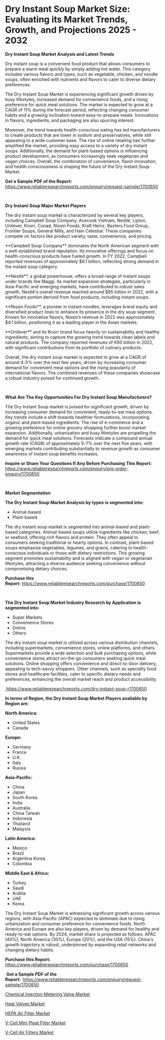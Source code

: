 <p><h1>Dry Instant Soup Market Size: Evaluating its Market Trends, Growth, and Projections 2025 - 2032</h1></p><p><strong>Dry Instant Soup Market Analysis and Latest Trends</strong></p>
<p><p>Dry instant soup is a convenient food product that allows consumers to prepare a warm meal quickly by simply adding hot water. This category includes various flavors and types, such as vegetable, chicken, and noodle soups, often enriched with nutrients and flavors to cater to diverse dietary preferences.</p><p>The Dry Instant Soup Market is experiencing significant growth driven by busy lifestyles, increased demand for convenience foods, and a rising preference for quick meal solutions. The market is expected to grow at a CAGR of 11% during the forecast period, reflecting changing consumer habits and a growing inclination toward easy-to-prepare meals. Innovations in flavors, ingredients, and packaging are also spurring interest. </p><p>Moreover, the trend towards health-conscious eating has led manufacturers to create products that are lower in sodium and preservatives, while still appealing to a wide customer base. The rise of online retailing has further amplified the market, providing easy access to a variety of dry instant soups. Additionally, the demand for plant-based options is influencing product development, as consumers increasingly seek vegetarian and vegan choices. Overall, the combination of convenience, flavor innovation, and health consciousness is shaping the future of the Dry Instant Soup Market.</p></p>
<p><strong>Get a Sample PDF of the Report:&nbsp;</strong> <a href="https://www.reliableresearchreports.com/enquiry/request-sample/1700650?utm_campaign=12&utm_medium=2&utm_source=Github&utm_content=ia&utm_term=27032025&utm_id=dry-instant-soup">https://www.reliableresearchreports.com/enquiry/request-sample/1700650</a></p>
<p>&nbsp;</p>
<p><strong>Dry Instant Soup Major Market Players</strong></p>
<p><p>The dry instant soup market is characterized by several key players, including Campbell Soup Company, Acecook Vietnam, Nestlé, Lipton, Unilever, Knorr, Conad, Nissin Foods, Kraft Heinz, Baxters Food Group, Frontier Soups, General Mills, and Hain Celestial. These companies compete on factors like product variety, taste, convenience, and pricing.</p><p>**Campbell Soup Company** dominates the North American segment with a well-established brand reputation. Its innovative offerings and focus on health-conscious products have fueled growth. In FY 2022, Campbell reported revenues of approximately $8.1 billion, reflecting strong demand in the instant soup category.</p><p>**Nestlé**, a global powerhouse, offers a broad range of instant soups under brands like Maggi. Its market expansion strategies, particularly in Asia-Pacific and emerging markets, have contributed to robust sales growth. Nestlé's overall revenue reached around $95 billion in 2022, with a significant portion derived from food products, including instant soups.</p><p>**Nissin Foods**, a pioneer in instant noodles, leverages brand equity and diversified product lines to enhance its presence in the dry soup segment. Known for innovative flavors, Nissin’s revenue in 2022 was approximately $4.1 billion, positioning it as a leading player in the Asian markets.</p><p>**Unilever** and its Knorr brand focus heavily on sustainability and healthy ingredients, aiming to capture the growing trend towards clean labels and natural products. The company reported revenues of €60 billion in 2022, with significant contributions from its portfolio of culinary products.</p><p>Overall, the dry instant soup market is expected to grow at a CAGR of around 4-5% over the next few years, driven by increasing consumer demand for convenient meal options and the rising popularity of international flavors. The combined revenues of these companies showcase a robust industry poised for continued growth.</p></p>
<p>&nbsp;</p>
<p><strong>What Are The Key Opportunities For Dry Instant Soup Manufacturers?</strong></p>
<p><p>The Dry Instant Soup market is poised for significant growth, driven by increasing consumer demand for convenient, ready-to-eat meal options. Key trends include a shift towards healthier formulations, incorporating organic and plant-based ingredients. The rise of e-commerce and a growing preference for online grocery shopping further boost market expansion. Additionally, urbanization and busy lifestyles are propelling the demand for quick meal solutions. Forecasts indicate a compound annual growth rate (CAGR) of approximately 5-7% over the next five years, with emerging markets contributing substantially to revenue growth as consumer awareness of instant soup benefits increases.</p></p>
<p><strong>Inquire or Share Your Questions If Any Before Purchasing This Report:</strong> <a href="https://www.reliableresearchreports.com/enquiry/pre-order-enquiry/1700650?utm_campaign=12&utm_medium=2&utm_source=Github&utm_content=ia&utm_term=27032025&utm_id=dry-instant-soup">https://www.reliableresearchreports.com/enquiry/pre-order-enquiry/1700650</a></p>
<p>&nbsp;</p>
<p><strong>Market Segmentation</strong></p>
<p><strong>The Dry Instant Soup Market Analysis by types is segmented into:</strong></p>
<p><ul><li>Animal-based</li><li>Plant-based</li></ul></p>
<p><p>The dry instant soup market is segmented into animal-based and plant-based categories. Animal-based soups utilize ingredients like chicken, beef, or seafood, offering rich flavors and protein. They often appeal to consumers seeking traditional or hearty options. In contrast, plant-based soups emphasize vegetables, legumes, and grains, catering to health-conscious individuals or those with dietary restrictions. This growing segment promotes sustainability and is aligned with vegan or vegetarian lifestyles, attracting a diverse audience seeking convenience without compromising dietary choices.</p></p>
<p><strong>Purchase this Report:&nbsp;</strong><a href="https://www.reliableresearchreports.com/purchase/1700650?utm_campaign=12&utm_medium=2&utm_source=Github&utm_content=ia&utm_term=27032025&utm_id=dry-instant-soup">https://www.reliableresearchreports.com/purchase/1700650</a></p>
<p>&nbsp;</p>
<p><strong>The Dry Instant Soup Market Industry Research by Application is segmented into:</strong></p>
<p><ul><li>Super Markets</li><li>Convenience Stores</li><li>Online</li><li>Others</li></ul></p>
<p><p>The dry instant soup market is utilized across various distribution channels, including supermarkets, convenience stores, online platforms, and others. Supermarkets provide a wide selection and bulk purchasing options, while convenience stores attract on-the-go consumers seeking quick meal solutions. Online shopping offers convenience and direct-to-door delivery, appealing to tech-savvy shoppers. Other channels, such as specialty food stores and healthcare facilities, cater to specific dietary needs and preferences, enhancing the overall market reach and product accessibility.</p></p>
<p><a href="https://www.reliableresearchreports.com/dry-instant-soup-r1700650?utm_campaign=12&utm_medium=2&utm_source=Github&utm_content=ia&utm_term=27032025&utm_id=dry-instant-soup">&nbsp;https://www.reliableresearchreports.com/dry-instant-soup-r1700650</a></p>
<p><strong>In terms of Region, the Dry Instant Soup Market Players available by Region are:</strong></p>
<p>
    <p> <strong> North America: </strong>
        <ul>
            <li>United States</li>
            <li>Canada</li>
        </ul>
        </p> 
    <p> <strong> Europe: </strong>
        <ul>
            <li>Germany</li>
            <li>France</li>
            <li>U.K.</li>
            <li>Italy</li>
            <li>Russia</li>
        </ul>
        </p> 
    <p> <strong> Asia-Pacific: </strong>
        <ul>
            <li>China</li>
            <li>Japan</li>
            <li>South Korea</li>
            <li>India</li>
            <li>Australia</li>
            <li>China Taiwan</li>
            <li>Indonesia</li>
            <li>Thailand</li>
            <li>Malaysia</li>
        </ul>
        </p> 
    <p> <strong> Latin America: </strong>
        <ul>
            <li>Mexico</li>
            <li>Brazil</li>
            <li>Argentina Korea</li>
            <li>Colombia</li>
        </ul>
        </p> 
    <p> <strong> Middle East & Africa: </strong>
        <ul>
            <li>Turkey</li>
            <li>Saudi</li>
            <li>Arabia</li>
            <li>UAE</li>
            <li>Korea</li>
        </ul>
    </p>
    </p>
<p><p>The Dry Instant Soup Market is witnessing significant growth across various regions, with Asia-Pacific (APAC) expected to dominate due to rising urbanization and consumer preference for convenience foods. North America and Europe are also key players, driven by demand for healthy and ready-to-eat options. By 2024, market share is projected as follows: APAC (40%), North America (30%), Europe (20%), and the USA (15%). China's growth trajectory is robust, underpinned by expanding retail networks and changing dietary habits.</p></p>
<p><strong>Purchase this Report: </strong><a href="https://www.reliableresearchreports.com/purchase/1700650?utm_campaign=12&utm_medium=2&utm_source=Github&utm_content=ia&utm_term=27032025&utm_id=dry-instant-soup">https://www.reliableresearchreports.com/purchase/1700650</a></p>
<p>&nbsp;<strong>Get a Sample PDF of the Report:&nbsp;&nbsp;</strong><a href="https://www.reliableresearchreports.com/enquiry/request-sample/1700650?utm_campaign=12&utm_medium=2&utm_source=Github&utm_content=ia&utm_term=27032025&utm_id=dry-instant-soup">https://www.reliableresearchreports.com/enquiry/request-sample/1700650</a></p>
<p><strong></strong></p>
<p><p><a href="https://github.com/prantoblouin/Market-Research-Report-List-1/blob/main/chemical-injection-metering-valve-market.md?utm_campaign=12&utm_medium=2&utm_source=Github&utm_content=ia&utm_term=27032025&utm_id=dry-instant-soup">Chemical Injection Metering Valve Market</a></p><p><a href="https://github.com/iyachikareva/Market-Research-Report-List-1/blob/main/heat-valves-market.md?utm_campaign=12&utm_medium=2&utm_source=Github&utm_content=ia&utm_term=27032025&utm_id=dry-instant-soup">Heat Valves Market</a></p><p><a href="https://github.com/seemagarbeha/Market-Research-Report-List-1/blob/main/hepa-air-filter-market.md?utm_campaign=12&utm_medium=2&utm_source=Github&utm_content=ia&utm_term=27032025&utm_id=dry-instant-soup">HEPA Air Filter Market</a></p><p><a href="https://github.com/mafeasavzal/Market-Research-Report-List-1/blob/main/v-cell-mini-pleat-filter-market.md?utm_campaign=12&utm_medium=2&utm_source=Github&utm_content=ia&utm_term=27032025&utm_id=dry-instant-soup">V-Cell Mini Pleat Filter Market</a></p><p><a href="https://github.com/karydacamu/Market-Research-Report-List-1/blob/main/v-cell-air-filters-market.md?utm_campaign=12&utm_medium=2&utm_source=Github&utm_content=ia&utm_term=27032025&utm_id=dry-instant-soup">V-Cell Air Filters Market</a></p></p>